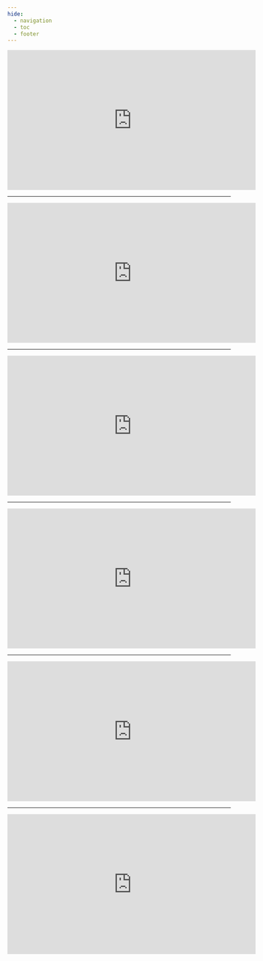 ```yaml
---
hide:
  - navigation
  - toc
  - footer
---
```


<iframe width="560" height="315" src="https://www.youtube.com/embed/6qOxZ5BIuas" title="YouTube video player" frameborder="0" allow="accelerometer; autoplay; clipboard-write; encrypted-media; gyroscope; picture-in-picture" allowfullscreen></iframe>

--------------
<iframe width="560" height="315" src="https://www.youtube.com/embed/zJNPccdBvaI" title="YouTube video player" frameborder="0" allow="accelerometer; autoplay; clipboard-write; encrypted-media; gyroscope; picture-in-picture" allowfullscreen></iframe>

----
<iframe width="560" height="315" src="https://www.youtube.com/embed/si-Bv0SBRLY" title="YouTube video player" frameborder="0" allow="accelerometer; autoplay; clipboard-write; encrypted-media; gyroscope; picture-in-picture" allowfullscreen></iframe>

---
<iframe width="560" height="315" src="https://www.youtube.com/embed/j3mLtLaoJNc" title="YouTube video player" frameborder="0" allow="accelerometer; autoplay; clipboard-write; encrypted-media; gyroscope; picture-in-picture" allowfullscreen></iframe>

------
<iframe width="560" height="315" src="https://www.youtube.com/embed/6T1BrKR7b9o" title="YouTube video player" frameborder="0" allow="accelerometer; autoplay; clipboard-write; encrypted-media; gyroscope; picture-in-picture" allowfullscreen></iframe>

----
<iframe width="560" height="315" src="https://www.youtube.com/embed/mZEJvWl-SKs" title="YouTube video player" frameborder="0" allow="accelerometer; autoplay; clipboard-write; encrypted-media; gyroscope; picture-in-picture" allowfullscreen></iframe>